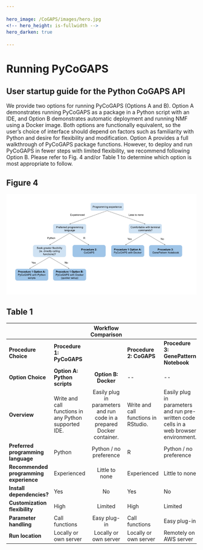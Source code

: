 ```yaml
---

hero_image: /CoGAPS/images/hero.jpg
<!-- hero_height: is-fullwidth -->
hero_darken: true

---
```


# Running PyCoGAPS

## User startup guide for the Python CoGAPS API

We provide two options for running PyCoGAPS (Options A and B). Option A demonstrates running PyCoGAPS as a package in a Python script with an IDE, and Option B demonstrates automatic deployment and running NMF using a Docker image. Both options are functionally equivalent, so the user’s choice of interface should depend on factors such as familiarity with Python and desire for flexibility and modification. Option A provides a full walkthrough of PyCoGAPS package functions. However, to deploy and run PyCoGAPS in fewer steps with limited flexibility, we recommend following Option B. Please refer to Fig. 4 and/or Table 1 to determine which option is most appropriate to follow.

## Figure 4

![Decision Tree](images/decisiontree.png)

## Table 1


|                                        |                                                       |                         **Workflow Comparison**                        |                                      |                                                                                        |
|----------------------------------------|-------------------------------------------------------|:----------------------------------------------------------------------:|--------------------------------------|----------------------------------------------------------------------------------------|
| **Procedure Choice**                   | **Procedure 1:  PyCoGAPS**                            |                                                                        | **Procedure 2:  CoGAPS**             | **Procedure 3:  GenePattern Notebook**                                                 |
| **Option Choice**                      | **Option A:  Python scripts**                         | **Option B:  Docker**                                                  | --                                   | --                                                                                     |
| **Overview**                           | Write and call functions in any Python supported IDE. | Easily plug in parameters and run code in a prepared Docker container. | Write and call functions in RStudio. | Easily plug in parameters and run pre-written code cells in a web browser environment. |
| **Preferred programming language**     | Python                                                | Python / no preference                                                 | R                                    | Python / no preference                                                                 |
| **Recommended programming experience** | Experienced                                           | Little to none                                                         | Experienced                          | Little to none                                                                         |
| **Install dependencies?**              | Yes                                                   | No                                                                     | Yes                                  | No                                                                                     |
| **Customization flexibility**          | High                                                  | Limited                                                                | High                                 | Limited                                                                                |
| **Parameter handling**                 | Call functions                                        | Easy plug-in                                                           | Call functions                       | Easy plug-in                                                                           |
| **Run location**                       | Locally or own server                                 | Locally or own server                                                  | Locally or own server                | Remotely on AWS server                                                                 |
